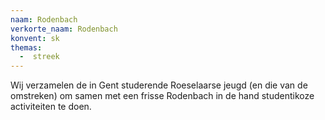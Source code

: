 ```yaml
---
naam: Rodenbach
verkorte_naam: Rodenbach
konvent: sk
themas:
  -  streek
---
```

Wij verzamelen de in Gent studerende Roeselaarse jeugd (en die van de omstreken) om samen met een frisse Rodenbach in de hand studentikoze activiteiten te doen.
